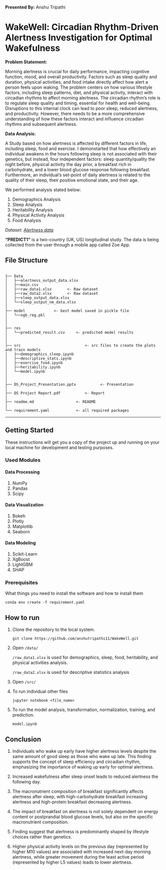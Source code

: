 **Presented By:** Anshu Tripathi

# WakeWell: Circadian Rhythm-Driven Alertness Investigation for Optimal Wakefulness

**Problem Statement:** 

Morning alertness is crucial for daily performance, impacting cognitive function, mood, and overall productivity. Factors such as sleep quality and duration, physical activities, and food intake directly affect how alert a person feels upon waking. The problem centers on how various lifestyle factors, including sleep patterns, diet, and physical activity, interact with circadian rhythms to affect morning alertness. The circadian rhythm’s role is to regulate sleep quality and timing, essential for health and well-being. Disruptions to this internal clock can lead to poor sleep, reduced alertness, and productivity. However, there needs to be a more comprehensive understanding of how these factors interact and influence circadian rhythms and subsequent alertness.

**Data Analysis:**

A Study based on how alertness is affected by different factors in life, including sleep, food and exercise. I demonstarted that  how effectively an individual awakens in the hours following sleep is not associated with their genetics, but instead, four independent factors: sleep quantity/quality the night before, physical activity the day prior, a breakfast rich in carbohydrate, and a lower blood glucose response following breakfast. Furthermore, an individual’s set-point of daily alertness is related to the quality of their sleep, their positive emotional state, and their age.

We performed analysis stated below:

1. Demographics Analysis
2. Sleep Analysis
3. Heritability Analysis
4. Physical Activity Analysis
5. Food Analysis

*Dataset: [Alertness data](https://static-content.springer.com/esm/art%3A10.1038%2Fs41467-022-34503-2/MediaObjects/41467_2022_34503_MOESM3_ESM.xlsx)*

**“PREDICT1”**  is a two-country (UK, US) longitudinal study. The data is being collected from the user through a mobile app called Zoe App. 



## **File Structure**

```

├── Data
│   ├──alertness_output_data.xlsx
│   ├──main.csv
│   ├──raw_data1.xlsx       <- Raw dataset
│   ├──raw_data2.xlsx       <- Raw dataset
│   ├──sleep_output_data.xlsx 
│   └──sleep_output_nm_data.xlsx 
│                     
├── model             <- best model saved in pickle file   
│   └──xgb_reg.pkl 
│
│
├── res  
│   └──predicted_result.csv     <- predicted model results
│
│
├── src                             <- src files to create the plots and train models
│   ├──demographics_sleep.ipynb     
│   ├──descriptive_stats.ipynb
│   ├──exercise_food.ipynb
│   ├──heritability.ipynb
│   └──model.ipynb
│   
│
├── DS_Project_Presentation.pptx           <- Presentation
│
├── DS Project Report.pdf           <- Report
│
├── readme.md                   <- README
│
└── requirement.yaml            <- all required packages 
```

---
## Getting Started

These instructions will get you a copy of the project up and running on your local machine for development and testing purposes.

### Used Modules

#### Data Processing
1. NumPy
2. Pandas
3. Scipy

#### Data Visualization
1. Bokeh
2. Plotly
3. Matplotlib
4. Seaborn

#### Data Modeling
1. Scikit-Learn
2. XgBoost
3. LightGBM
4. SHAP


### Prerequisites

What things you need to install the software and how to install them

```
conda env create -f requirement.yaml

```


## How to run


1. Clone the repository to the local system.
    ```
    git clone https://github.com/anshutripathi11/WakeWell.git

    ```
2. Open ```/data/```

    ```/raw_data1.xlsx``` is used for demographics, sleep, food, heritability, and physical activities analysis.

    ```/raw_data2.xlsx``` is used for descriptive statistics analysis

3. Open ```/src/``` 

4. To run individual other files 

    ```
    jupyter notebook <file_name>

    ```
5. To run the model  analysis, transformation, normalization, training, and prediction.

    ```
    model.ipynb

    ```

## Conclusion

1. Individuals who wake up early have higher alertness levels despite the same amount of good sleep as those who wake up late. This finding supports the concept of sleep efficiency and circadian rhythm, emphasizing the importance of waking up early for optimal alertness.

2. Increased wakefulness after sleep onset leads to reduced alertness the following day.

3. The macronutrient composition of breakfast significantly affects alertness after sleep, with high-carbohydrate breakfast increasing alertness and high-protein breakfast decreasing alertness.

4. The impact of breakfast on alertness is not solely dependent on energy content or postprandial blood glucose levels, but also on the specific macronutrient composition.

5. Finding suggest that alertness is predominantly shaped by lifestyle choices rather than genetics.

6. Higher physical activity levels on the previous day (represented by higher M10 values) are associated with increased next-day morning alertness, while greater movement during the least active period (represented by higher L5 values) leads to lower alertness.


<!-- ## **Sources**

*[Vallat, R., Berry, S.E., Tsereteli, N. et al. How people wake up is associated with previous night’s sleep together with physical activity and food intake. Nat Commun 13, 7116 (2022)](https://doi.org/10.1038/s41467-022-34503-2)*
 -->



